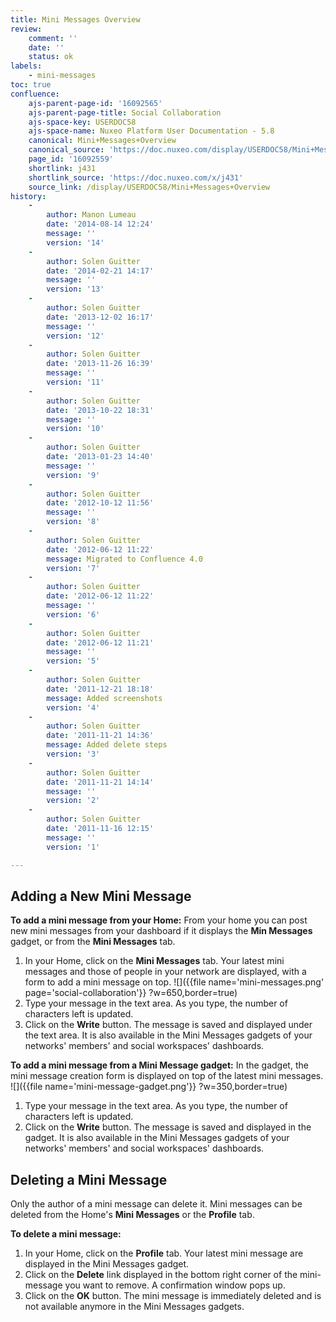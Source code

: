```yaml
---
title: Mini Messages Overview
review:
    comment: ''
    date: ''
    status: ok
labels:
    - mini-messages
toc: true
confluence:
    ajs-parent-page-id: '16092565'
    ajs-parent-page-title: Social Collaboration
    ajs-space-key: USERDOC58
    ajs-space-name: Nuxeo Platform User Documentation - 5.8
    canonical: Mini+Messages+Overview
    canonical_source: 'https://doc.nuxeo.com/display/USERDOC58/Mini+Messages+Overview'
    page_id: '16092559'
    shortlink: j431
    shortlink_source: 'https://doc.nuxeo.com/x/j431'
    source_link: /display/USERDOC58/Mini+Messages+Overview
history:
    - 
        author: Manon Lumeau
        date: '2014-08-14 12:24'
        message: ''
        version: '14'
    - 
        author: Solen Guitter
        date: '2014-02-21 14:17'
        message: ''
        version: '13'
    - 
        author: Solen Guitter
        date: '2013-12-02 16:17'
        message: ''
        version: '12'
    - 
        author: Solen Guitter
        date: '2013-11-26 16:39'
        message: ''
        version: '11'
    - 
        author: Solen Guitter
        date: '2013-10-22 18:31'
        message: ''
        version: '10'
    - 
        author: Solen Guitter
        date: '2013-01-23 14:40'
        message: ''
        version: '9'
    - 
        author: Solen Guitter
        date: '2012-10-12 11:56'
        message: ''
        version: '8'
    - 
        author: Solen Guitter
        date: '2012-06-12 11:22'
        message: Migrated to Confluence 4.0
        version: '7'
    - 
        author: Solen Guitter
        date: '2012-06-12 11:22'
        message: ''
        version: '6'
    - 
        author: Solen Guitter
        date: '2012-06-12 11:21'
        message: ''
        version: '5'
    - 
        author: Solen Guitter
        date: '2011-12-21 18:18'
        message: Added screenshots
        version: '4'
    - 
        author: Solen Guitter
        date: '2011-11-21 14:36'
        message: Added delete steps
        version: '3'
    - 
        author: Solen Guitter
        date: '2011-11-21 14:14'
        message: ''
        version: '2'
    - 
        author: Solen Guitter
        date: '2011-11-16 12:15'
        message: ''
        version: '1'

---
```

## Adding a New Mini Message

**To add a mini message from your Home:**
From your home you can post new mini messages from your dashboard if it displays the **Min Messages** gadget, or from the **Mini Messages** tab.

1.  In your Home, click on the **Mini Messages** tab.
    Your latest mini messages and those of people in your network are displayed, with a form to add a mini message on top.
    ![]({{file name='mini-messages.png' page='social-collaboration'}} ?w=650,border=true)
2.  Type your message in the text area.
    As you type, the number of characters left is updated.
3.  Click on the **Write** button.
    The message is saved and displayed under the text area. It is also available in the Mini Messages gadgets of your networks' members' and social workspaces' dashboards.

**To add a mini message from a Mini Message gadget:**
In the gadget, the mini message creation form is displayed on top of the latest mini messages.
![]({{file name='mini-message-gadget.png'}} ?w=350,border=true)

1.  Type your message in the text area.
    As you type, the number of characters left is updated.
2.  Click on the **Write** button.
    The message is saved and displayed in the gadget. It is also available in the Mini Messages gadgets of your networks' members' and social workspaces' dashboards.

## Deleting a Mini Message

Only the author of a mini message can delete it.
Mini messages can be deleted from the Home's **Mini Messages** or the **Profile** tab.

**To delete a mini message:**

1.  In your Home, click on the **Profile** tab.
    Your latest mini message are displayed in the Mini Messages gadget.
2.  Click on the **Delete** link displayed in the bottom right corner of the mini-message you want to remove.
    A confirmation window pops up.
3.  Click on the **OK** button.
    The mini message is immediately deleted and is not available anymore in the Mini Messages gadgets.